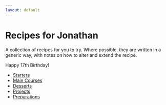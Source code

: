 ```yaml
---
layout: default
---
```


# Recipes for Jonathan


A collection of recipes for you to try. Where possible, they are 
written in a generic way, with notes on how to alter and extend the recipe.

Happy 17th Birthday!

- [Starters](/recipes/starters.html)
- [Main Courses](/recipes/mains.html)
- [Desserts](/recipes/desserts.html)
- [Projects](/recipes/projects.html)
- [Preparations](/recipes/preparations.html)

